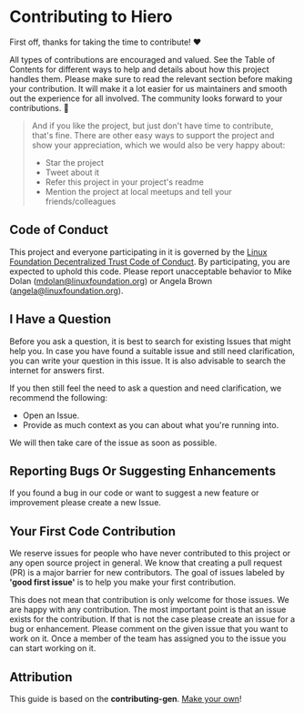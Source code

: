 # Contributing to Hiero

First off, thanks for taking the time to contribute! ❤️

All types of contributions are encouraged and valued.
See the Table of Contents for different ways to help and details about how this project handles them.
Please make sure to read the relevant section before making your contribution.
It will make it a lot easier for us maintainers and smooth out the experience for all involved.
The community looks forward to your contributions. 🎉

> And if you like the project, but just don't have time to contribute, that's fine.
> There are other easy ways to support the project and show your appreciation, which we would also be very happy about:
> - Star the project
> - Tweet about it
> - Refer this project in your project's readme
> - Mention the project at local meetups and tell your friends/colleagues

## Code of Conduct

This project and everyone participating in it is governed by the
[Linux Foundation Decentralized Trust Code of Conduct](https://www.lfdecentralizedtrust.org/code-of-conduct).
By participating, you are expected to uphold this code.
Please report unacceptable behavior to Mike Dolan (mdolan@linuxfoundation.org) or Angela Brown (angela@linuxfoundation.org).

## I Have a Question

Before you ask a question, it is best to search for existing Issues that might help you.
In case you have found a suitable issue and still need clarification, you can write your question in this issue.
It is also advisable to search the internet for answers first.

If you then still feel the need to ask a question and need clarification, we recommend the following:

- Open an Issue.
- Provide as much context as you can about what you're running into.

We will then take care of the issue as soon as possible.

## Reporting Bugs Or Suggesting Enhancements

If you found a bug in our code or want to suggest a new feature or improvement please create a new Issue.

## Your First Code Contribution

We reserve issues for people who have never contributed to this project or any open source project in general.
We know that creating a pull request (PR) is a major barrier for new contributors.
The goal of issues labeled by **'good first issue'** is to help you make your first contribution.

This does not mean that contribution is only welcome for those issues.
We are happy with any contribution.
The most important point is that an issue exists for the contribution.
If that is not the case please create an issue for a bug or enhancement.
Please comment on the given issue that you want to work on it.
Once a member of the team has assigned you to the issue you can start working on it.

## Attribution
This guide is based on the **contributing-gen**. [Make your own](https://github.com/bttger/contributing-gen)!
